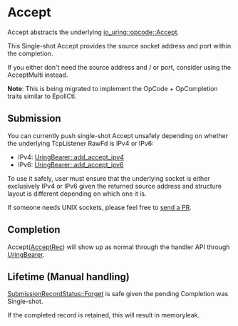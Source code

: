 # Accept

Accept abstracts the underlying [io_uring::opcode::Accept](https://docs.rs/io-uring/latest/io_uring/opcode/struct.Accept.html).

This Single-shot Accept provides the source socket address and port within the completion.

If you either don't need the source address and / or port, consider using the AcceptMulti instead.

**Note**: This is being migrated to implement the OpCode + OpCompletion traits similar to EpollCtl.

## Submission

You can currently push single-shot Accept unsafely depending on whether the underlying TcpListener RawFd is IPv4 or IPv6:

- IPv4: [UringBearer::add_accept_ipv4](https://docs.rs/io-uring-bearer/latest/io_uring_bearer/struct.UringBearer.html#method.add_accept_ipv4)
- IPv6: [UringBearer::add_accept_ipv6](https://docs.rs/io-uring-bearer/latest/io_uring_bearer/struct.UringBearer.html#method.add_accept_ipv6)

To use it safely, user must ensure that the underlying socket is either exclusively IPv4 or IPv6 given the returned source address and structure layout is different depending on which one it is.

If someone needs UNIX sockets, please feel free to [send a PR](https://github.com/yaws-rs/io_uring-utils).

## Completion

Accept([AcceptRec]) will show up as normal through the handler API through [UringBearer].

[AcceptRec]: https://docs.rs/io-uring-bearer/latest/io_uring_bearer/slab/enum.AcceptRec.html
[UringBearer]: https://docs.rs/io-uring-bearer/latest/io_uring_bearer/struct.UringBearer.html
[SubmissionRecordStatus::Forget]: https://docs.rs/io-uring-bearer/latest/io_uring_bearer/completion/enum.SubmissionRecordStatus.html

## Lifetime (Manual handling)

[SubmissionRecordStatus::Forget] is safe given the pending Completion was Single-shot.

If the completed record is retained, this will result in memoryleak.
